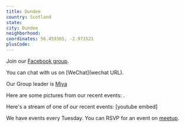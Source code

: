 ```yaml
---
title: Dundee
country: Scotland
state: 
city: Dundee
neighborhood: 
coordinates: 56.459365, -2.973521
plusCode:
---
```

Join our [Facebook group](https://www.facebook.com/groups/free.code.camp.dundee).

You can chat with us on [WeChat](wechat URL).

Our Group leader is [Miya](freecodecamp.org/miya)

Here are some pictures from our recent events:
![]().

Here's a stream of one of our recent events:
[youtube embed]

We have events every Tuesday. You can RSVP for an event on [meetup](meetupurl).
